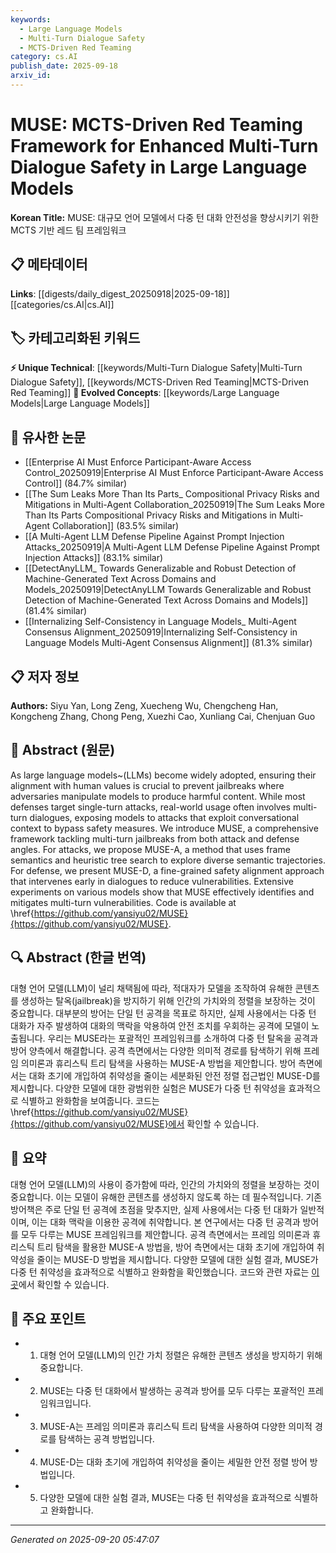 ```yaml
---
keywords:
  - Large Language Models
  - Multi-Turn Dialogue Safety
  - MCTS-Driven Red Teaming
category: cs.AI
publish_date: 2025-09-18
arxiv_id:
---
```


<!-- KEYWORD_LINKING_METADATA:
{
  "processed_timestamp": "2025-09-22 22:20:05.531331",
  "vocabulary_version": "1.0",
  "selected_keywords": [
    "Large Language Models",
    "Multi-Turn Dialogue Safety",
    "MCTS-Driven Red Teaming"
  ],
  "rejected_keywords": [
    "Safety Alignment"
  ],
  "similarity_scores": {
    "Large Language Models": 0.8,
    "Multi-Turn Dialogue Safety": 0.78,
    "MCTS-Driven Red Teaming": 0.77
  },
  "extraction_method": "AI_prompt_based",
  "budget_applied": true
}
-->

# MUSE: MCTS-Driven Red Teaming Framework for Enhanced Multi-Turn Dialogue Safety in Large Language Models

**Korean Title:** MUSE: 대규모 언어 모델에서 다중 턴 대화 안전성을 향상시키기 위한 MCTS 기반 레드 팀 프레임워크

## 📋 메타데이터

**Links**: [[digests/daily_digest_20250918|2025-09-18]]        [[categories/cs.AI|cs.AI]]

## 🏷️ 카테고리화된 키워드
**⚡ Unique Technical**: [[keywords/Multi-Turn Dialogue Safety|Multi-Turn Dialogue Safety]], [[keywords/MCTS-Driven Red Teaming|MCTS-Driven Red Teaming]]
**🚀 Evolved Concepts**: [[keywords/Large Language Models|Large Language Models]]

## 🔗 유사한 논문
- [[Enterprise AI Must Enforce Participant-Aware Access Control_20250919|Enterprise AI Must Enforce Participant-Aware Access Control]] (84.7% similar)
- [[The Sum Leaks More Than Its Parts_ Compositional Privacy Risks and Mitigations in Multi-Agent Collaboration_20250919|The Sum Leaks More Than Its Parts Compositional Privacy Risks and Mitigations in Multi-Agent Collaboration]] (83.5% similar)
- [[A Multi-Agent LLM Defense Pipeline Against Prompt Injection Attacks_20250919|A Multi-Agent LLM Defense Pipeline Against Prompt Injection Attacks]] (83.1% similar)
- [[DetectAnyLLM_ Towards Generalizable and Robust Detection of Machine-Generated Text Across Domains and Models_20250919|DetectAnyLLM Towards Generalizable and Robust Detection of Machine-Generated Text Across Domains and Models]] (81.4% similar)
- [[Internalizing Self-Consistency in Language Models_ Multi-Agent Consensus Alignment_20250919|Internalizing Self-Consistency in Language Models Multi-Agent Consensus Alignment]] (81.3% similar)

## 📋 저자 정보

**Authors:** Siyu Yan, Long Zeng, Xuecheng Wu, Chengcheng Han, Kongcheng Zhang, Chong Peng, Xuezhi Cao, Xunliang Cai, Chenjuan Guo

## 📄 Abstract (원문)

As large language models~(LLMs) become widely adopted, ensuring their
alignment with human values is crucial to prevent jailbreaks where adversaries
manipulate models to produce harmful content. While most defenses target
single-turn attacks, real-world usage often involves multi-turn dialogues,
exposing models to attacks that exploit conversational context to bypass safety
measures. We introduce MUSE, a comprehensive framework tackling multi-turn
jailbreaks from both attack and defense angles. For attacks, we propose MUSE-A,
a method that uses frame semantics and heuristic tree search to explore diverse
semantic trajectories. For defense, we present MUSE-D, a fine-grained safety
alignment approach that intervenes early in dialogues to reduce
vulnerabilities. Extensive experiments on various models show that MUSE
effectively identifies and mitigates multi-turn vulnerabilities. Code is
available at
\href{https://github.com/yansiyu02/MUSE}{https://github.com/yansiyu02/MUSE}.

## 🔍 Abstract (한글 번역)

대형 언어 모델(LLM)이 널리 채택됨에 따라, 적대자가 모델을 조작하여 유해한 콘텐츠를 생성하는 탈옥(jailbreak)을 방지하기 위해 인간의 가치와의 정렬을 보장하는 것이 중요합니다. 대부분의 방어는 단일 턴 공격을 목표로 하지만, 실제 사용에서는 다중 턴 대화가 자주 발생하여 대화의 맥락을 악용하여 안전 조치를 우회하는 공격에 모델이 노출됩니다. 우리는 MUSE라는 포괄적인 프레임워크를 소개하여 다중 턴 탈옥을 공격과 방어 양측에서 해결합니다. 공격 측면에서는 다양한 의미적 경로를 탐색하기 위해 프레임 의미론과 휴리스틱 트리 탐색을 사용하는 MUSE-A 방법을 제안합니다. 방어 측면에서는 대화 초기에 개입하여 취약성을 줄이는 세분화된 안전 정렬 접근법인 MUSE-D를 제시합니다. 다양한 모델에 대한 광범위한 실험은 MUSE가 다중 턴 취약성을 효과적으로 식별하고 완화함을 보여줍니다. 코드는 \href{https://github.com/yansiyu02/MUSE}{https://github.com/yansiyu02/MUSE}에서 확인할 수 있습니다.

## 📝 요약

대형 언어 모델(LLM)의 사용이 증가함에 따라, 인간의 가치와의 정렬을 보장하는 것이 중요합니다. 이는 모델이 유해한 콘텐츠를 생성하지 않도록 하는 데 필수적입니다. 기존 방어책은 주로 단일 턴 공격에 초점을 맞추지만, 실제 사용에서는 다중 턴 대화가 일반적이며, 이는 대화 맥락을 이용한 공격에 취약합니다. 본 연구에서는 다중 턴 공격과 방어를 모두 다루는 MUSE 프레임워크를 제안합니다. 공격 측면에서는 프레임 의미론과 휴리스틱 트리 탐색을 활용한 MUSE-A 방법을, 방어 측면에서는 대화 초기에 개입하여 취약성을 줄이는 MUSE-D 방법을 제시합니다. 다양한 모델에 대한 실험 결과, MUSE가 다중 턴 취약성을 효과적으로 식별하고 완화함을 확인했습니다. 코드와 관련 자료는 [이곳](https://github.com/yansiyu02/MUSE)에서 확인할 수 있습니다.

## 🎯 주요 포인트

- 1. 대형 언어 모델(LLM)의 인간 가치 정렬은 유해한 콘텐츠 생성을 방지하기 위해 중요합니다.

- 2. MUSE는 다중 턴 대화에서 발생하는 공격과 방어를 모두 다루는 포괄적인 프레임워크입니다.

- 3. MUSE-A는 프레임 의미론과 휴리스틱 트리 탐색을 사용하여 다양한 의미적 경로를 탐색하는 공격 방법입니다.

- 4. MUSE-D는 대화 초기에 개입하여 취약성을 줄이는 세밀한 안전 정렬 방어 방법입니다.

- 5. 다양한 모델에 대한 실험 결과, MUSE는 다중 턴 취약성을 효과적으로 식별하고 완화합니다.

---

*Generated on 2025-09-20 05:47:07*